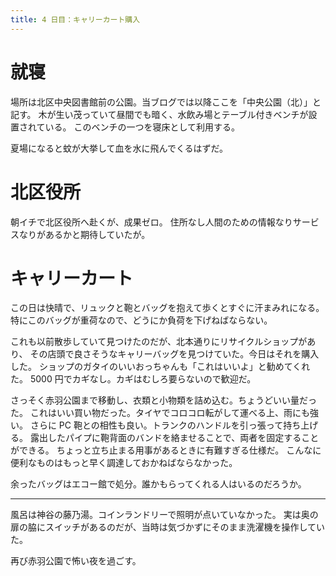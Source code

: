 ```yaml
---
title: 4 日目：キャリーカート購入
---
```


# 就寝

場所は北区中央図書館前の公園。当ブログでは以降ここを「中央公園（北）」と記す。
木が生い茂っていて昼間でも暗く、水飲み場とテーブル付きベンチが設置されている。
このベンチの一つを寝床として利用する。

夏場になると蚊が大挙して血を水に飛んでくるはずだ。

# 北区役所

朝イチで北区役所へ赴くが、成果ゼロ。
住所なし人間のための情報なりサービスなりがあるかと期待していたが。

# キャリーカート

この日は快晴で、リュックと鞄とバッグを抱えて歩くとすぐに汗まみれになる。
特にこのバッグが重荷なので、どうにか負荷を下げねばならない。

これも以前散歩していて見つけたのだが、北本通りにリサイクルショップがあり、
その店頭で良さそうなキャリーバッグを見つけていた。今日はそれを購入した。
ショップのガタイのいいおっちゃんも「これはいいよ」と勧めてくれた。
5000 円でカギなし。カギはむしろ要らないので歓迎だ。

さっそく赤羽公園まで移動し、衣類と小物類を詰め込む。ちょうどいい量だった。
これはいい買い物だった。タイヤでコロコロ転がして運べる上、雨にも強い。
さらに PC 鞄との相性も良い。トランクのハンドルを引っ張って持ち上げる。
露出したパイプに鞄背面のバンドを絡ませることで、両者を固定することができる。
ちょっと立ち止まる用事があるときに有難すぎる仕様だ。
こんなに便利なものはもっと早く調達しておかねばならなかった。

余ったバッグはエコー館で処分。誰かもらってくれる人はいるのだろうか。

---

風呂は神谷の藤乃湯。コインランドリーで照明が点いていなかった。
実は奥の扉の脇にスイッチがあるのだが、当時は気づかずにそのまま洗濯機を操作していた。

再び赤羽公園で怖い夜を過ごす。
